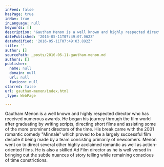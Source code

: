 ```yaml
---
inFeed: false
hasPage: true
inNav: true
inLanguage: null
keywords: []
description: 'Gautham Menon is a well known and highly respected director who has received numerous awards. He began his journey through the film world after graduating by writing scripts, directing short films and assisting some of the more prominent directors of the time. His break came with the 2001 romantic comedy "Minnale" which proved to be a largely successful film despite it being made by a team consisting primarily of newcomers. Menon went on to direct several other highly acclaimed romantic as well as action-oriented films. He is also a skilled Ad Film director as he is well versed in bringing out the subtle nuances of story telling while remaining conscious of time constrictions.'
datePublished: '2016-05-11T07:49:07.062Z'
dateModified: '2016-05-11T07:49:03.892Z'
title: ''
author: []
sourcePath: _posts/2016-05-11-gautham-menon.md
authors: []
publisher:
  name: null
  domain: null
  url: null
  favicon: null
starred: false
url: gautham-menon/index.html
_type: WebPage

---
```

Gautham Menon is a well known and highly respected director who has received numerous awards. He began his journey through the film world after graduating by writing scripts, directing short films and assisting some of the more prominent directors of the time. His break came with the 2001 romantic comedy "Minnale" which proved to be a largely successful film despite it being made by a team consisting primarily of newcomers. Menon went on to direct several other highly acclaimed romantic as well as action-oriented films. He is also a skilled Ad Film director as he is well versed in bringing out the subtle nuances of story telling while remaining conscious of time constrictions.
